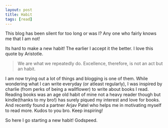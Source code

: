 ```yaml
---
layout: post
title: Habit
tags: [read]
---
```


This blog has been silent for too long or was I? Any one who fairly knows me that I am not!

Its hard to make a new habit! The earlier I accept it the better. I love this quote by Aristotle.

> We are what we repeatedly do. Excellence, therefore, is not an act but an habit.

I am now trying out a lot of things and blogging is one of them. While wondering what I can write everyday (or atleast regularly), I was inspired by charlie (from perks of being a wallflower) to write about books I read. Reading books was an age old habit of mine not a heavy reader though but kindle(thanks to my bro!) has surely piqued my interest and love for books. And recently found a partner Arjav Patel who helps me in motivating myself to read more. Kudos to you bro. Keep inspiring!

So here I go starting a new habit! Godspeed.
